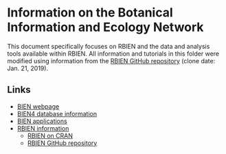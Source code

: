 # Information on the Botanical Information and Ecology Network
This document specifically focuses on RBIEN and the data and analysis tools 
available within RBIEN.
All information and tutorials in this folder were modified using information from
the [RBIEN GitHub repository](https://github.com/bmaitner/RBIEN)
(clone date: Jan. 21, 2019).

## Links
- [BIEN webpage](http://bien.nceas.ucsb.edu/bien/)
- [BIEN4 database information](http://bien.nceas.ucsb.edu/bien/biendata/bien-4/)
- [BIEN applications](http://bien.nceas.ucsb.edu/bien/tools/)
- [RBIEN information](http://bien.nceas.ucsb.edu/bien/tools/rbien/)
	- [RBIEN on CRAN](https://cran.r-project.org/web/packages/BIEN/index.html)
	- [RBIEN GitHub repository](http://bien.nceas.ucsb.edu/bien/tools/rbien/)